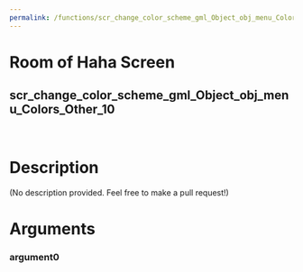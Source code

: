 ```yaml
---
permalink: /functions/scr_change_color_scheme_gml_Object_obj_menu_Colors_Other_10
---
```

# Room of Haha Screen  
## scr_change_color_scheme_gml_Object_obj_menu_Colors_Other_10  
&nbsp;  
# Description  
(No description provided. Feel free to make a pull request!) 
&nbsp;  
# Arguments
### argument0

&nbsp;  


